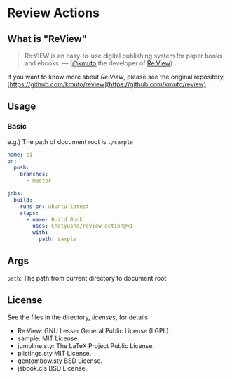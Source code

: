 # Review Actions

## What is "ReView"

> Re:VIEW is an easy-to-use digital publishing system for paper books and ebooks. 
–– ([@kmuto](https://github.com/kmuto),the developer of [Re:View](https://github.com/kmuto/review))

If you want to know more about *Re:View*, please see the original repository,
[https://github.com/kmuto/review](https://github.com/kmuto/review).


## Usage

### Basic

e.g.)
The path of document root is `./sample`

```.github/workflows/buildbook.yml
name: ci
on:
  push:
    branches:
      - master

jobs:
  build:
    runs-on: ubuntu-latest
    steps:
      - name: Build Book
        uses: Chatyusha/review-action@v1
        with:
          path: sample
```

## Args

`path`: The path from current directory to document root

## License

See the files in the directory, *licenses*, for details

* Re:View: GNU Lesser General Public License (LGPL).
* sample: MIT License.
* jumoline.sty: The LaTeX Project Public License.
* plistings.sty MIT License.
* gentombow.sty BSD License.
* jsbook.cls BSD License. 
